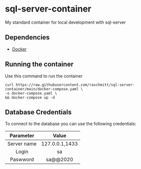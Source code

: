 # sql-server-container
My standard container for local development with sql-server

## Dependencies 

- [Docker](https://docs.docker.com/get-docker/)

## Running the container

Use this command to run the container

```
curl https://raw.githubusercontent.com/raschmitt/sql-server-container/main/docker-compose.yaml \
-o docker-compose.yaml \
&& docker-compose up -d
```


## Database Credentials

To connect to the database you can use the following credentials:

| Parameter | Value |
| :---: | :---: |
| Server name | 127.0.0.1,1433 |
| Login | sa |
| Paswword | sa@@2020 |

